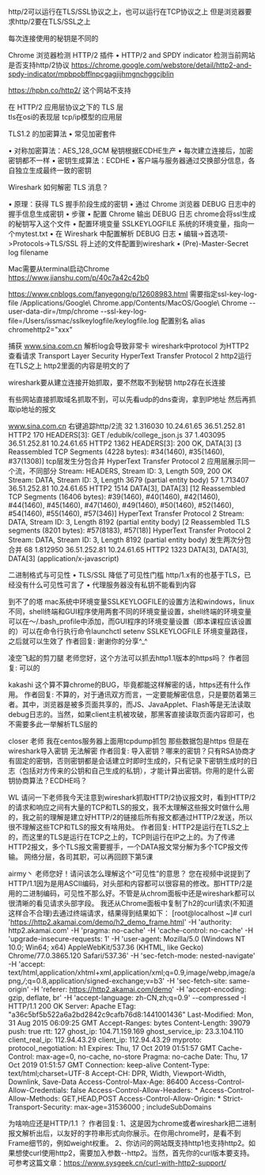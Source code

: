 http/2可以运行在TLS/SSL协议之上，也可以运行在TCP协议之上
  但是浏览器要求http/2要在TLS/SSL之上

每次连接使用的秘钥是不同的


Chrome 浏览器检测 HTTP/2 插件
 • HTTP/2 and SPDY indicator    检测当前网站是否支持http/2协议
  https://chrome.google.com/webstore/detail/http2-and-spdy-indicator/mpbpobfflnpcgagjijhmgnchggcjblin
  
 https://hpbn.co/http2/  这个网站不支持
 
 
 
在 HTTP/2 应用层协议之下的 TLS 层   
 tls在osi的表现层  tcp/ip模型的应用层
 

TLS1.2 的加密算法
• 常见加密套件

• 对称加密算法：AES_128_GCM    秘钥根据ECDHE生产
  • 每次建立连接后，加密密钥都不一样
• 密钥生成算法：ECDHE
  • 客户端与服务器通过交换部分信息，各自独立生成最终一致的密钥 
  
  

Wireshark 如何解密 TLS 消息？

• 原理：获得 TLS 握手阶段生成的密钥
   • 通过 Chrome 浏览器 DEBUG 日志中的握手信息生成密钥
• 步骤
 • 配置 Chrome 输出 DEBUG 日志    chrome会将ssl生成的秘钥写入这个文件
   • 配置环境变量 SSLKEYLOGFILE   系统的环境变量，指向一个mytest.txt
• 在 Wireshark 中配置解析 DEBUG 日志
   • 编辑->首选项->Protocols->TLS/SSL   将上述的文件配置到wireshark
     • (Pre)-Master-Secret log filename  
     
 Mac需要从terminal启动Chrome      
     https://www.jianshu.com/p/40c7a42c42b0
  
  https://www.cnblogs.com/fanyegong/p/12608983.html    需要指定ssl-key-log-file
 /Applications/Google\ Chrome.app/Contents/MacOS/Google\ Chrome --user-data-dir=/tmp/chrome --ssl-key-log-file=/Users/issmac/sslkeylogfile/keylogfile.log
 配置别名
     alias chromehttp2="xxx"
     
 捕获  www.sina.com.cn     解析log会导致非常卡    wireshark中protocol 为HTTP2
 查看请求 
   Transport Layer Security
   HyperText Transfer Protocol 2    http2运行在TLS之上   http2里面的内容是明文的了   

   
 wireshark要从建立连接开始抓取，要不然取不到秘钥   http2存在长连接
 
有些网站直接抓取域名抓取不到，可以先看udp的dns查询，拿到IP地址
 然后再抓取ip地址的报文
 

www.sina.com.cn  右键追踪http/2流
32	1.316030	10.24.61.65	36.51.252.81	HTTP2	170		HEADERS[3]: GET /edublk/college_json.js
37	1.403095	36.51.252.81	10.24.61.65	HTTP2	1362		HEADERS[3]: 200 OK, DATA[3]
   [3 Reassembled TCP Segments (4228 bytes): #34(1460), #35(1460), #37(1308)] tcp层发生分包合并
   HyperText Transfer Protocol 2    应用层展示同一个流，不同部分
      Stream: HEADERS, Stream ID: 3, Length 509, 200 OK
      Stream: DATA, Stream ID: 3, Length 3679 (partial entity body)
57	1.713407	36.51.252.81	10.24.61.65	HTTP2	1514		DATA[3], DATA[3]
    [12 Reassembled TCP Segments (16406 bytes): #39(1460), #40(1460), #42(1460), #44(1460), #45(1460), #47(1460), #49(1460), #50(1460), #52(1460), #54(1460), #55(1460), #57(346)]
    HyperText Transfer Protocol 2
         Stream: DATA, Stream ID: 3, Length 8192 (partial entity body)
    [2 Reassembled TLS segments (8201 bytes): #57(8183), #57(18)]
    HyperText Transfer Protocol 2
        Stream: DATA, Stream ID: 3, Length 8192 (partial entity body)   发生两次分包合并
68	1.812950	36.51.252.81	10.24.61.65	HTTP2	1323		DATA[3], DATA[3], DATA[3] (application/x-javascript)

 
 
二进制格式与可见性
• TLS/SSL 降低了可见性门槛      http/1.x有的也基于TLS，已经没有什么可见性可言了
  • 代理服务器没有私钥不能看到内容   
 

 
 
 

到不了的塔
mac系统中环境变量SSLKEYLOGFILE的设置方法和windows，linux不同，shell终端和GUI程序使用两套不同的环境变量设置，shell终端的环境变量可以在～/.bash_profile中添加，而GUI程序的环境变量设置（即本课程应该设置的）可以在命令行执行命令launchctl setenv SSLKEYLOGFILE 环境变量路径，之后就可以生效了
作者回复: 谢谢你的分享^_^

凌空飞起的剪刀腿
老师您好，这个方法可以抓去http1.1版本的https吗？
作者回复: 可以的


kakashi
这个算不算chrome的BUG，毕竟都能这样解密的话，https还有什么作用。
作者回复: 不算的，对于通讯双方而言，一定要能解密信息，只是要防着第三者。其中，浏览器是被多页面共享的，而JS、JavaApplet、Flash等是无法读取debug日志的。当然，如果client主机被攻破，那黑客直接读取页面内容即可，也不需要多此一举解析TLS层的



closer
老师 我在centos服务器上面用tcpdump抓包 那些数据包是https 但是在wireshark导入密钥 无法解密
作者回复: 导入密钥？哪来的密钥？只有RSA协商才有固定的密钥，否则密钥都是会话建立时即时生成的，只有记录下密钥生成时的日志（包括对方传来的公钥和自己生成的私钥），才能计算出密钥。你用的是什么密钥协商算法？ECDHE吗？


 WL
 请问一下老师我今天注意到wireshark抓取HTTP/2协议报文时，看到HTTP/2的请求和响应之间有大量的TCP和TLS的报文，我不太理解这些报文时做什么用的，我之前的理解是建立好HTTP/2的链接后所有报文都通过HTTP/2发送，所以很不理解这些TCP和TLS的报文有啥用处。
 作者回复: HTTP2是运行在TLS之上的，而这里的TLS是运行在TCP之上的，TCP则运行在IP之上的。为了传递HTTP2报文，多个TLS报文需要握手，一个DATA报文常分解为多个TCP报文传输。
 网络分层，各司其职，可以再回顾下第5课
 
 

airmy丶
老师您好！请问该怎么理解这个“可见性”的意思？
您在视频中说提到了 HTTP/1.1因为是用ASCII编码，对头部和内容都可以很容易的修改。那HTTP/2是用的二进制编码，可见性不那么好。不管是从chrom面板中还是wireshark都可以很清晰的看见请求头部字段。
我还从Chrome面板中复制了h2的curl请求(不知道这样合不合理)去通过终端请求，结果得到结果如下：
[root@localhost ~]# curl 'https://http2.akamai.com/demo/h2_demo_frame.html' -H 'authority: http2.akamai.com' -H 'pragma: no-cache' -H 'cache-control: no-cache' -H 'upgrade-insecure-requests: 1' -H 'user-agent: Mozilla/5.0 (Windows NT 10.0; Win64; x64) AppleWebKit/537.36 (KHTML, like Gecko) Chrome/77.0.3865.120 Safari/537.36' -H 'sec-fetch-mode: nested-navigate' -H 'accept: text/html,application/xhtml+xml,application/xml;q=0.9,image/webp,image/apng,*/*;q=0.8,application/signed-exchange;v=b3' -H 'sec-fetch-site: same-origin' -H 'referer: https://http2.akamai.com/demo' -H 'accept-encoding: gzip, deflate, br' -H 'accept-language: zh-CN,zh;q=0.9' --compressed -I
HTTP/1.1 200 OK
Server: Apache
ETag: "a36c5bf5b522a6a2bd2842c9cafb76d8:1441001436"
Last-Modified: Mon, 31 Aug 2015 06:09:25 GMT
Accept-Ranges: bytes
Content-Length: 39079
push: true
rtt: 127
ghost_ip: 104.71.159.169
ghost_service_ip: 23.3.104.110
client_real_ip: 112.94.43.29
client_ip: 112.94.43.29
myproto:
protocol_negotiation: h1
Expires: Thu, 17 Oct 2019 01:51:57 GMT
Cache-Control: max-age=0, no-cache, no-store
Pragma: no-cache
Date: Thu, 17 Oct 2019 01:51:57 GMT
Connection: keep-alive
Content-Type: text/html;charset=UTF-8
Accept-CH: DPR, Width, Viewport-Width, Downlink, Save-Data
Access-Control-Max-Age: 86400
Access-Control-Allow-Credentials: false
Access-Control-Allow-Headers: *
Access-Control-Allow-Methods: GET,HEAD,POST
Access-Control-Allow-Origin: *
Strict-Transport-Security: max-age=31536000 ; includeSubDomains

为啥响应还是HTTP/1.1 ？
作者回复: 1、这是因为chrome或者wireshark把二进制报文解析出后，以友好的字符串形式向你展示。在你用chrome时，是看不到Frame细节的，例如weight权重。
2、你访问的网站既支持http1也支持http2。如果想使curl使用http2，需要加入参数--http2。当然，首先你的curl版本要支持。可参考这篇文章：https://www.sysgeek.cn/curl-with-http2-support/ 
 
 
 

